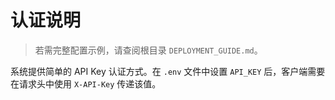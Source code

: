 # 认证说明

> 若需完整配置示例，请查阅根目录 `DEPLOYMENT_GUIDE.md`。

系统提供简单的 API Key 认证方式。在 `.env` 文件中设置 `API_KEY` 后，客户端需要在请求头中使用 `X-API-Key` 传递该值。

